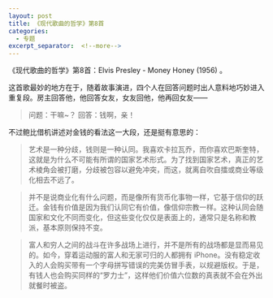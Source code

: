 ```yaml
---
layout: post
title: 《现代歌曲的哲学》第8首
categories:
  - 专题
excerpt_separator:  <!--more-->
---
```

<!--more-->
《现代歌曲的哲学》第8首：Elvis Presley - Money Honey (1956) 。

这首歌最妙的地方在于，随着故事演进，四个人在回答问题时出人意料地巧妙进入重复段。房主回答他，他回答女友，女友回他，他再回女友——

> 问题：干嘛~？
> 回答：钱啊，亲！

不过鲍比借机讲述对金钱的看法这一大段，还是挺有意思的：

> 艺术是一种分歧，钱则是一种认同。我喜欢卡拉瓦乔，而你喜欢巴斯奎特，这就是为什么不可能有所谓的国家艺术形式。为了找到国家艺术，真正的艺术棱角会被打磨，分歧被包容以避免冲突，而这，就离自吹自擂或商业等级化相去不远了。

> 并不是说商业化有什么问题，而是像所有货币化事物一样，它基于信仰的跃迁。金钱有价值是因为我们认同它有价值，像信仰宗教一样。这种认同会随国家和文化不同而变化，但这些变化仅仅是表面上的，通常只是名称和教派，基本原则保持不变。

> 富人和穷人之间的战斗在许多战场上进行，并不是所有的战场都是显而易见的。如今，穿着运动服的富人和无家可归的人都拥有 iPhone。没有稳定收入的人会购买带有一个字母拼写错误的完美仿冒手表，以规避版权。于是，有钱人也会购买同样的“罗力士”，这样他们价值六位数的真表就不会在外出就餐时被盗。
